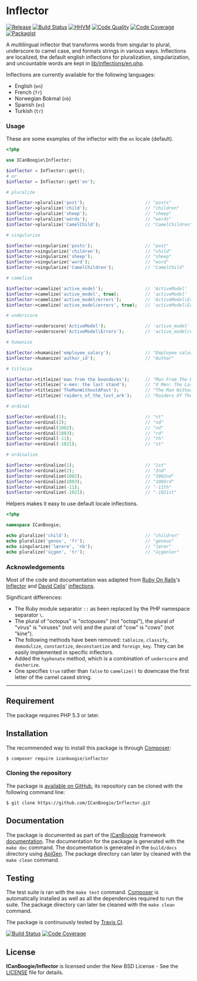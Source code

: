 # Inflector

[![Release](https://img.shields.io/packagist/v/ICanBoogie/Inflector.svg)](https://packagist.org/packages/icanboogie/inflector)
[![Build Status](https://img.shields.io/travis/ICanBoogie/Inflector/master.svg)](http://travis-ci.org/ICanBoogie/Inflector)
[![HHVM](https://img.shields.io/hhvm/icanboogie/inflector.svg)](http://hhvm.h4cc.de/package/icanboogie/inflector)
[![Code Quality](https://img.shields.io/scrutinizer/g/ICanBoogie/Inflector/master.svg)](https://scrutinizer-ci.com/g/ICanBoogie/Inflector)
[![Code Coverage](https://img.shields.io/coveralls/ICanBoogie/Inflector/master.svg)](https://coveralls.io/r/ICanBoogie/Inflector)
[![Packagist](https://img.shields.io/packagist/dt/icanboogie/inflector.svg)](https://packagist.org/packages/icanboogie/inflector)

A multilingual inflector that transforms words from singular to plural, underscore to camel case, and formats strings in various ways. Inflections are localized, the default english inflections for pluralization, singularization, and uncountable words are kept in [lib/inflections/en.php](lib/inflections/en.php).

Inflections are currently available for the following languages:

- English (`en`)
- French (`fr`)
- Norwegian Bokmal (`nb`)
- Spanish (`es`)
- Turkish (`tr`)





### Usage

These are some examples of the inflector with the `en` locale (default).

```php
<?php

use ICanBoogie\Inflector;

$inflector = Inflector::get();
# or 
$inflector = Inflector::get('en');

# pluralize

$inflector->pluralize('post');                       // "posts"
$inflector->pluralize('child');                      // "children"
$inflector->pluralize('sheep');                      // "sheep"
$inflector->pluralize('words');                      // "words"
$inflector->pluralize('CamelChild');                 // "CamelChildren"

# singularize

$inflector->singularize('posts');                    // "post"
$inflector->singularize('children');                 // "child"
$inflector->singularize('sheep');                    // "sheep"
$inflector->singularize('word');                     // "word"
$inflector->singularize('CamelChildren');            // "CamelChild"

# camelize

$inflector->camelize('active_model');                // 'ActiveModel'
$inflector->camelize('active_model', true);          // 'activeModel'
$inflector->camelize('active_model/errors');         // 'ActiveModel\Errors'
$inflector->camelize('active_model/errors', true);   // 'activeModel\Errors'

# underscore

$inflector->underscore('ActiveModel');               // 'active_model'
$inflector->underscore('ActiveModel\Errors');        // 'active_model/errors'

# humanize

$inflector->humanize('employee_salary');             // "Employee salary"
$inflector->humanize('author_id');                   // "Author"

# titleize

$inflector->titleize('man from the boondocks');      // "Man From The Boondocks"
$inflector->titleize('x-men: the last stand');       // "X Men: The Last Stand"
$inflector->titleize('TheManWithoutAPast');          // "The Man Without A Past"
$inflector->titleize('raiders_of_the_lost_ark');     // "Raiders Of The Lost Ark"

# ordinal

$inflector->ordinal(1);                              // "st"
$inflector->ordinal(2);                              // "nd"
$inflector->ordinal(1002);                           // "nd"
$inflector->ordinal(1003);                           // "rd"
$inflector->ordinal(-11);                            // "th"
$inflector->ordinal(-1021);                          // "st"

# ordinalize

$inflector->ordinalize(1);                           // "1st"
$inflector->ordinalize(2);                           // "2nd"
$inflector->ordinalize(1002);                        // "1002nd"
$inflector->ordinalize(1003);                        // "1003rd"
$inflector->ordinalize(-11);                         // "-11th"
$inflector->ordinalize(-1021);                       // "-1021st"
```

Helpers makes it easy to use default locale inflections.

```php
<?php

namespace ICanBoogie;

echo pluralize('child');                             // "children"
echo pluralize('genou', 'fr');                       // "genoux"
echo singularize('lærere', 'nb');                    // "lærer"
echo pluralize('üçgen', 'tr');                       // "üçgenler"
```




### Acknowledgements

Most of the code and documentation was adapted from [Ruby On Rails](http://rubyonrails.org/)'s 
[Inflector](http://api.rubyonrails.org/classes/ActiveSupport/Inflector.html) and
[David Celis](https://github.com/davidcelis)' [inflections](https://github.com/davidcelis/inflections).

Significant differences:

- The Ruby module separator `::` as been replaced by the PHP namespace separator `\`.
- The plural of "octopus" is "octopuses" (not "octopi"), the plural of "virus" is "viruses"
(not viri) and the pural of "cow" is "cows" (not "kine").
- The following methods have been removed: `tableize`, `classify`, `demodulize`,
`constantize`, `deconstantize` and `foreign_key`. They can be easily implemented in specific
inflectors.
- Added the `hyphenate` method, which is a combination of `underscore` and `dasherize`.
- One specifies `true` rather than `false` to `camelize()` to downcase the first letter of
the camel cased string.





----------





## Requirement

The package requires PHP 5.3 or later.





## Installation

The recommended way to install this package is through [Composer](http://getcomposer.org/):

```
$ composer require icanboogie/inflector
```





### Cloning the repository

The package is [available on GitHub](https://github.com/ICanBoogie/Inflector), its repository can be
cloned with the following command line:

	$ git clone https://github.com/ICanBoogie/Inflector.git





## Documentation

The package is documented as part of the [ICanBoogie](http://icanboogie.org/) framework [documentation](http://icanboogie.org/docs/). The documentation for the package is generated with the `make doc` command. The documentation is generated in the `build/docs` directory using [ApiGen](http://apigen.org/). The package directory can later by cleaned with the `make clean` command.





## Testing

The test suite is ran with the `make test` command. [Composer](http://getcomposer.org/) is
automatically installed as well as all the dependencies required to run the suite. The package
directory can later be cleaned with the `make clean` command.

The package is continuously tested by [Travis CI](http://about.travis-ci.org/).

[![Build Status](https://img.shields.io/travis/ICanBoogie/Inflector/master.svg)](https://travis-ci.org/ICanBoogie/Inflector)
[![Code Coverage](https://img.shields.io/coveralls/ICanBoogie/Inflector/master.svg)](https://coveralls.io/r/ICanBoogie/Inflector)





## License

**ICanBoogie/Inflector** is licensed under the New BSD License - See the [LICENSE](LICENSE) file for details.
